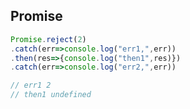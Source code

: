 ## Promise
``` javascript
Promise.reject(2)
.catch(err=>console.log("err1,",err))
.then(res=>{console.log("then1",res)})
.catch(err=>console.log("err2,",err))

// err1 2
// then1 undefined
```
